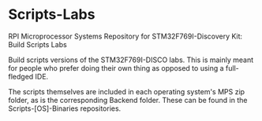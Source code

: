 # Scripts-Labs
RPI Microprocessor Systems Repository for STM32F769I-Discovery Kit: Build Scripts Labs

Build scripts versions of the STM32F769I-DISCO labs. 
This is mainly meant for people who prefer doing their own thing as opposed to using a full-fledged IDE.

The scripts themselves are included in each operating system's MPS zip folder, as is the corresponding Backend folder. These can be found in the Scripts-[OS]-Binaries repositories.
